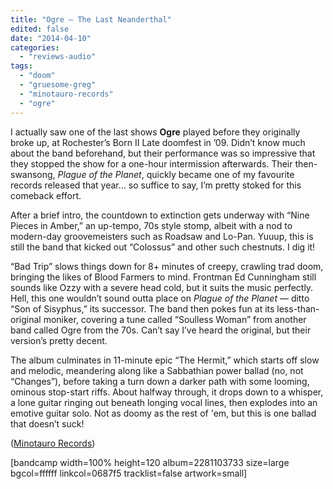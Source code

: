 ```yaml
---
title: "Ogre – The Last Neanderthal"
edited: false
date: "2014-04-10"
categories:
  - "reviews-audio"
tags:
  - "doom"
  - "gruesome-greg"
  - "minotauro-records"
  - "ogre"
---
```


I actually saw one of the last shows **Ogre** played before they originally broke up, at Rochester’s Born II Late doomfest in ’09. Didn’t know much about the band beforehand, but their performance was so impressive that they stopped the show for a one-hour intermission afterwards. Their then-swansong, _Plague of the Planet_, quickly became one of my favourite records released that year… so suffice to say, I’m pretty stoked for this comeback effort.

After a brief intro, the countdown to extinction gets underway with “Nine Pieces in Amber,” an up-tempo, 70s style stomp, albeit with a nod to modern-day groovemeisters such as Roadsaw and Lo-Pan. Yuuup, this is still the band that kicked out “Colossus” and other such chestnuts. I dig it!

“Bad Trip” slows things down for 8+ minutes of creepy, crawling trad doom, bringing the likes of Blood Farmers to mind. Frontman Ed Cunningham still sounds like Ozzy with a severe head cold, but it suits the music perfectly. Hell, this one wouldn’t sound outta place on _Plague of the Planet_ — ditto “Son of Sisyphus,” its successor. The band then pokes fun at its less-than-original moniker, covering a tune called “Soulless Woman” from another band called Ogre from the 70s. Can’t say I’ve heard the original, but their version’s pretty decent.

The album culminates in 11-minute epic “The Hermit,” which starts off slow and melodic, meandering along like a Sabbathian power ballad (no, not “Changes”), before taking a turn down a darker path with some looming, ominous stop-start riffs. About halfway through, it drops down to a whisper, a lone guitar ringing out beneath longing vocal lines, then explodes into an emotive guitar solo. Not as doomy as the rest of 'em, but this is one ballad that doesn’t suck!

([Minotauro Records](http://www.minotaurorecords.com/))

\[bandcamp width=100% height=120 album=2281103733 size=large bgcol=ffffff linkcol=0687f5 tracklist=false artwork=small\]
